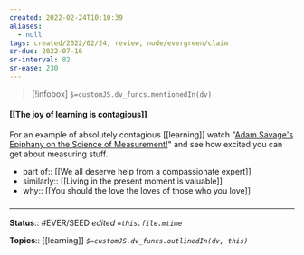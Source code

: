 ```yaml
---
created: 2022-02-24T10:10:39 
aliases:
  - null
tags: created/2022/02/24, review, node/evergreen/claim
sr-due: 2022-07-16
sr-interval: 82
sr-ease: 230
---
```

> [!infobox]
`$=customJS.dv_funcs.mentionedIn(dv)`

#### [[The joy of learning is contagious]] 

For an example of absolutely contagious [[learning]] watch "[Adam Savage's Epiphany on the Science of Measurement!](https://www.youtube.com/watch?v=qE7dYhpI_bI)" and see how excited you can get about measuring stuff.

- part of:: [[We all deserve help from a compassionate expert]]
- similarly:: [[Living in the present moment is valuable]]
- why:: [[You should the love the loves of those who you love]]

### <hr class="footnote"/>

**Status**:: #EVER/SEED 
*edited `=this.file.mtime`*

**Topics**:: [[learning]] 
*`$=customJS.dv_funcs.outlinedIn(dv, this)`*
